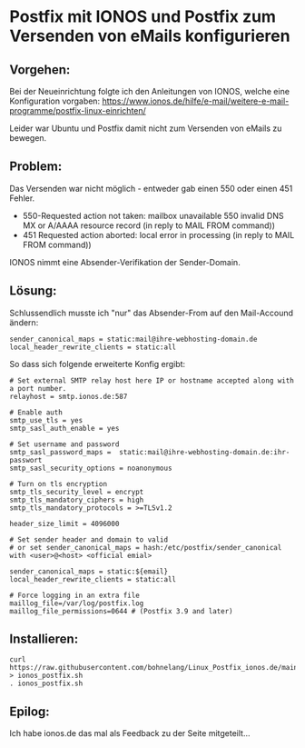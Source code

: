 # Postfix mit IONOS und Postfix zum Versenden von eMails konfigurieren

## Vorgehen:
Bei der Neueinrichtung folgte ich den Anleitungen von IONOS, welche eine Konfiguration vorgaben:
https://www.ionos.de/hilfe/e-mail/weitere-e-mail-programme/postfix-linux-einrichten/

Leider war Ubuntu und Postfix damit nicht zum Versenden von eMails zu bewegen.

## Problem:
Das Versenden war nicht möglich - entweder gab einen 550 oder einen 451 Fehler. 

- 550-Requested action not taken: mailbox unavailable 550 invalid DNS MX or A/AAAA resource record (in reply to MAIL FROM command))
- 451 Requested action aborted: local error in processing (in reply to MAIL FROM command))

IONOS nimmt eine Absender-Verifikation der Sender-Domain. 

## Lösung:
Schlussendlich musste ich "nur" das Absender-From auf den Mail-Accound ändern:
```
sender_canonical_maps = static:mail@ihre-webhosting-domain.de
local_header_rewrite_clients = static:all
```

So dass sich folgende erweiterte Konfig ergibt:
```
# Set external SMTP relay host here IP or hostname accepted along with a port number.
relayhost = smtp.ionos.de:587

# Enable auth
smtp_use_tls = yes
smtp_sasl_auth_enable = yes

# Set username and password
smtp_sasl_password_maps =  static:mail@ihre-webhosting-domain.de:ihr-passwort
smtp_sasl_security_options = noanonymous

# Turn on tls encryption
smtp_tls_security_level = encrypt
smtp_tls_mandatory_ciphers = high
smtp_tls_mandatory_protocols = >=TLSv1.2

header_size_limit = 4096000

# Set sender header and domain to valid
# or set sender_canonical_maps = hash:/etc/postfix/sender_canonical with <user>@<host> <official emial>

sender_canonical_maps = static:${email}
local_header_rewrite_clients = static:all

# Force logging in an extra file
maillog_file=/var/log/postfix.log
maillog_file_permissions=0644 # (Postfix 3.9 and later)
```

## Installieren:
```
curl  https://raw.githubusercontent.com/bohnelang/Linux_Postfix_ionos.de/main/ionos_postfix.sh > ionos_postfix.sh
. ionos_postfix.sh
```

## Epilog:
Ich habe ionos.de das mal als Feedback zu der Seite mitgeteilt...
